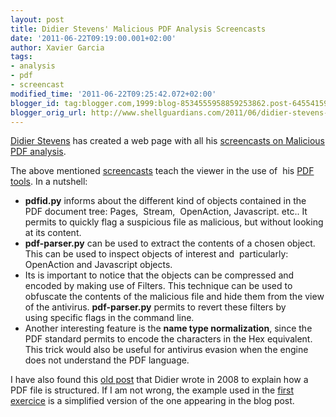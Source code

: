 ```yaml
---
layout: post
title: Didier Stevens' Malicious PDF Analysis Screencasts
date: '2011-06-22T09:19:00.001+02:00'
author: Xavier Garcia
tags:
- analysis
- pdf
- screencast
modified_time: '2011-06-22T09:25:42.072+02:00'
blogger_id: tag:blogger.com,1999:blog-8534555958859253862.post-6455415940121521336
blogger_orig_url: http://www.shellguardians.com/2011/06/didier-stevens-malicious-pdf-analysis.html
---
```

[Didier Stevens](http://blog.didierstevens.com/) has created a web page with all his [screencasts on Malicious PDF analysis](http://blog.didierstevens.com/screencasts-videos/).

The above mentioned [screencasts](http://blog.didierstevens.com/screencasts-videos/) teach the viewer in the use of  his [PDF tools](http://blog.didierstevens.com/programs/pdf-tools/). In a nutshell:

* **pdfid.py** informs about the different kind of objects contained in the PDF document tree: Pages,  Stream,  OpenAction, Javascript. etc.. It permits to quickly flag a suspicious file as malicious, but without looking at its content.
* **pdf-parser.py** can be used to extract the contents of a chosen object. This can be used to inspect objects of interest and  particularly: OpenAction and Javascript objects.
* Its is important to notice that the objects can be compressed and encoded by making use of Filters. This technique can be used to obfuscate the contents of the malicious file and hide them from the view of the antivirus. **pdf-parser.py** permits to revert these filters by using specific flags in the command line.
* Another interesting feature is the **name type normalization**, since the PDF standard permits to encode the characters in the Hex equivalent. This trick would also be useful for antivirus evasion when the engine does not understand the PDF language.

I have also found this [old post](http://blog.didierstevens.com/2008/04/09/quickpost-about-the-physical-and-logical-structure-of-pdf-files/) that Didier wrote in 2008 to explain how a PDF file is structured. If I am not wrong, the example used in the [first exercice](http://www.youtube.com/watch?v=uqsihQ4Xb6E) is a simplified version of the one appearing in the blog post.
